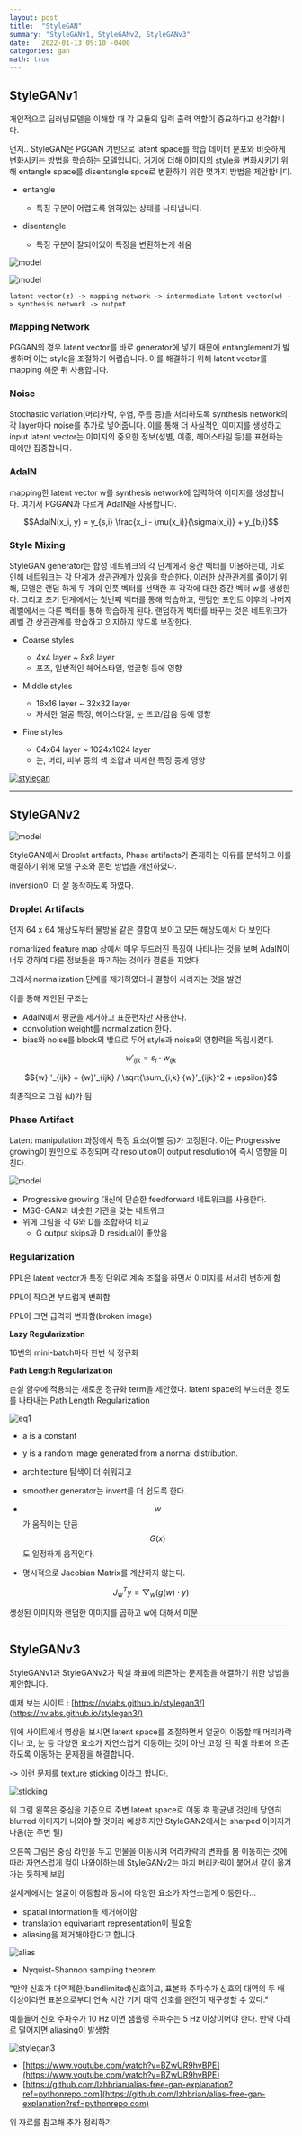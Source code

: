 ```yaml
---
layout: post
title:  "StyleGAN"
summary: "StyleGANv1, StyleGANv2, StyleGANv3"
date:   2022-01-13 09:10 -0400
categories: gan
math: true
---
```



## StyleGANv1

개인적으로 딥러닝모델을 이해할 때 각 모듈의 입력 출력 역할이 중요하다고 생각합니다.

먼저.. StyleGAN은 PGGAN 기반으로 latent space를 학습 데이터 분포와 비슷하게 변화시키는 방법을 학습하는 모델입니다. 거기에 더해 이미지의 style을 변화시키기 위해 entangle space를 disentangle spce로 변환하기 위한 몇가지 방법을 제안합니다.

- entangle
  + 특징 구분이 어렵도록 얽혀있는 상태를 나타냅니다.

- disentangle
  + 특징 구분이 잘되어있어 특징을 변환하는게 쉬움



![model](/assets/img/post_img/stylegan/stylegan1.png)






![model](/assets/img/post_img/stylegan/stylegan1+.png)



```
latent vector(z) -> mapping network -> intermediate latent vector(w) -> synthesis network -> output
```

### Mapping Network

PGGAN의 경우 latent vector를 바로 generator에 넣기 때문에 entanglement가 발생하며 이는 style을 조절하기 어렵습니다. 이를 해결하기 위해 latent vector를 mapping 해준 뒤 사용합니다.

### Noise

Stochastic variation(머리카락, 수염, 주름 등)을 처리하도록 synthesis network의 각 layer마다 noise를 추가로 넣어줍니다. 이를 통해 더 사실적인 이미지를 생성하고 input latent vector는 이미지의 중요한 정보(성별, 이종, 헤어스타일 등)를 표현하는 데에만 집중합니다.

### AdalN

mapping한 latent vector w를 synthesis network에 입력하여 이미지를 생성합니다. 여기서 PGGAN과 다르게 AdalN을 사용합니다.


$$AdalN(x_i, y) = y_{s,i} \frac{x_i - \mu(x_i)}{\sigma(x_i)} + y_{b,i}$$

### Style Mixing

StyleGAN generator는 합성 네트워크의 각 단계에서 중간 벡터를 이용하는데, 이로 인해 네트워크는 각 단계가 상관관계가 있음을 학습한다. 이러한 상관관계를 줄이기 위해, 모델은 랜덤 하게 두 개의 인풋 벡터를 선택한 후 각각에 대한 중간 벡터 w를 생성한다. 그리고 초기 단계에서는 첫번째 벡터를 통해 학습하고, 랜덤한 포인트 이후의 나머지 레벨에서는 다른 벡터를 통해 학습하게 된다. 랜덤하게 벡터를 바꾸는 것은 네트워크가 레벨 간 상관관계를 학습하고 의지하지 않도록 보장한다.

- Coarse styles
  + 4x4 layer ~ 8x8 layer
  + 포즈, 일반적인 헤어스타일, 얼굴형 등에 영향

- Middle styles
  + 16x16 layer ~ 32x32 layer
  + 자세한 얼굴 특징, 헤어스타일, 눈 뜨고/감음 등에 영향

- Fine styles
  + 64x64 layer ~ 1024x1024 layer
  + 눈, 머리, 피부 등의 색 조합과 미세한 특징 등에 영향



[![stylegan](https://img.youtube.com/vi/kSLJriaOumA/0.jpg)](https://www.youtube.com/watch?v=kSLJriaOumA)



---

## StyleGANv2



![model](/assets/img/post_img/stylegan/stylegan2.png)



StyleGAN에서 Droplet artifacts, Phase artifacts가 존재하는 이유를 분석하고 이를 해결하기 위해 모델 구조와 훈련 방법을 개선하였다.

inversion이 더 잘 동작하도록 하였다.

### Droplet Artifacts

먼저 64 x 64 해상도부터 물방울 같은 결함이 보이고 모든 해상도에서 다 보인다.

nomarlized feature map 상에서 매우 두드러진 특징이 나타나는 것을 보며 AdalN이 너무 강하여 다른 정보들을 파괴하는 것이라 결론을 지었다.

그래서 normalization 단계를 제거하였더니 결함이 사라지는 것을 발견


이를 통해 제안된 구조는

- AdalN에서 평균을 제거하고 표준편차만 사용한다.
- convolution weight를 normalization 한다.
- bias와 noise를 block의 밖으로 두어 style과 noise의 영향력을 독립시켰다.

$${w}'_{ijk} = s_i \cdot w_{ijk}$$

$${w}''_{ijk} = {w}'_{ijk} / \sqrt{\sum_{i,k} {w}'_{ijk}^2 + \epsilon}$$

최종적으로 그림 (d)가 됨

### Phase Artifact

Latent manipulation 과정에서 특정 요소(이빨 등)가 고정된다. 이는 Progressive growing이 원인으로 추정되며 각 resolution이 output resolution에 즉시 영향을 미친다.



![model](/assets/img/post_img/stylegan/stylegan2+.png)



- Progressive growing 대신에 단순한 feedforward 네트워크를 사용한다.
- MSG-GAN과 비슷한 기관을 갖는 네트워크
- 위에 그림을 각 G와 D를 조합하여 비교
  + G output skips과 D residual이 좋았음

### Regularization

PPL은 latent vector가 특정 단위로 계속 조절을 하면서 이미지를 서서히 변하게 함

PPL이 작으면 부드럽게 변화함

PPL이 크면 급격히 변화함(broken image)


**Lazy Regularization**

16번의 mini-batch마다 한번 씩 정규화

**Path Length Regularization**

손실 함수에 적용되는 새로운 정규화 term을 제안했다. latent space의 부드러운 정도를 나타내는 Path Length Regularization



![eq1](/assets/img/post_img/stylegan/eq1.png)



- a is a constant
- y is a random image generated from a normal distribution.


- architecture 탐색이 더 쉬워지고
- smoother generator는 invert를 더 쉽도록 한다.
- $$w$$가 움직이는 만큼 $$G(x)$$도 일정하게 움직인다.
- 명시적으로 Jacobian Matrix를 계산하지 않는다.

$$J_w^T y = \bigtriangledown_w(g(w) \cdot y)$$

생성된 이미지와 랜덤한 이미지를 곱하고 w에 대해서 미분

---

## StyleGANv3

StyleGANv1과 StyleGANv2가 픽셀 좌표에 의존하는 문제점을 해결하기 위한 방법을 제안합니다.

예제 보는 사이트 : [https://nvlabs.github.io/stylegan3/](https://nvlabs.github.io/stylegan3/)

위에 사이트에서 영상을 보시면 latent space를 조절하면서 얼굴이 이동할 때 머리카락이나 코, 눈 등 다양한 요소가 자연스럽게 이동하는 것이 아닌 고정 된 픽셀 좌표에 의존하도록 이동하는 문제점을 해결합니다.

-> 이런 문제를 texture sticking 이라고 합니다.



![sticking](/assets/img/post_img/stylegan/sticking.png)



위 그림 왼쪽은 중심을 기준으로 주변 latent space로 이동 후 평균낸 것인데 당연히 blurred 이미지가 나와야 할 것이라 예상하지만 StyleGAN2에서는 sharped 이미지가 나옴(눈 주변 털)

오른쪽 그림은 중심 라인을 두고 인물을 이동시켜 머리카락의 변화를 봄 이동하는 것에 따라 자연스럽게 컬이 나와야하는데 StyleGANv2는 마치 머리카락이 붙어서 같이 옮겨가는 듯하게 보임

실세계에서는 얼굴이 이동함과 동시에 다양한 요소가 자연스럽게 이동한다...

- spatial information을 제거해야함
- translation equivariant representation이 필요함
- aliasing을 제거해야한다고 합니다.



![alias](/assets/img/post_img/stylegan/alias.png)



- Nyquist-Shannon sampling theorem

"만약 신호가 대역제한(bandlimited)신호이고, 표본화 주파수가 신호의 대역의 두 배 이상이라면 표본으로부터 연속 시간 기저 대역 신호를 완전히 재구성할 수 있다."

예를들어 신호 주파수가 10 Hz 이면 샘플링 주파수는 5 Hz 이상이어야 한다. 만약 아래로 떨어지면 aliasing이 발생함



![stylegan3](/assets/img/post_img/stylegan/stylegan3.PNG)



- [https://www.youtube.com/watch?v=BZwUR9hvBPE](https://www.youtube.com/watch?v=BZwUR9hvBPE)
- [https://github.com/lzhbrian/alias-free-gan-explanation?ref=pythonrepo.com](https://github.com/lzhbrian/alias-free-gan-explanation?ref=pythonrepo.com)

위 자료를 참고해 추가 정리하기
